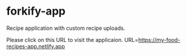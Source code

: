 # forkify-app

Recipe application with custom recipe uploads.

Please click on this URL to visit the applicaion.
URL=https://my-food-recipes-app.netlify.app
